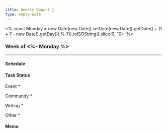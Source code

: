 ```yaml
---
title: Weekly Report 💪
type: empty-note
---
```


<% const Monday = new Date(new Date().setDate(new Date().getDate() + (1 + 7 - new Date().getDay()) % 7)).toISOString().slice(0, 10) -%>

### Week of <%- Monday %>
---

#### Schedule

#### Task Status

Event
*  

Community
*  

Writing
*  

Other
*  

#### Memo
